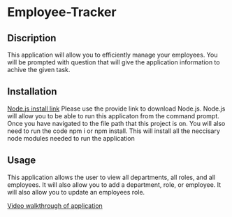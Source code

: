 # Employee-Tracker

## Discription

This application will allow you to efficiently manage your employees. You will be prompted with question that will give the application information to achive the given task.

## Installation

<a href='https://nodejs.org/en/'>Node.js install link</a> 
Please use the provide link to download Node.js. Node.js will allow you to be able to run this applicaton from the command prompt. Once you have navigated to the file path that this project is on. You will also need to run the code npm i or npm install. This will install all the neccisary node modules needed to run the application 

## Usage 

This application allows the user to view all departments, all roles, and all employees. It will also allow you to add a department, role, or employee. It will also allow you to update an employees role. 



<a href=''>Video walkthrough of application</a>

